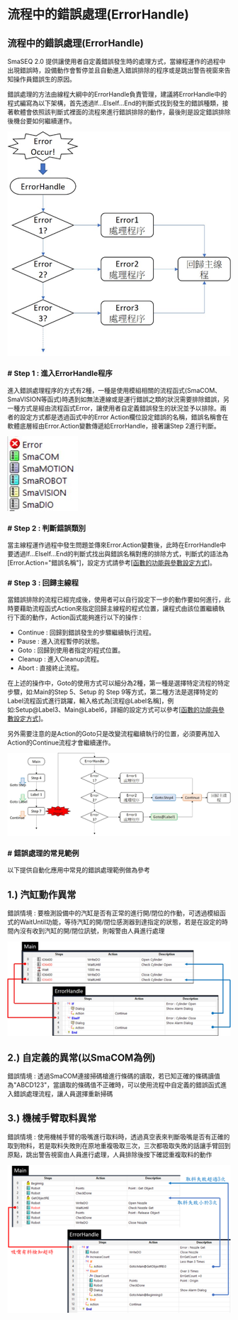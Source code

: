 # 流程中的錯誤處理\(ErrorHandle\)

## 流程中的錯誤處理\(ErrorHandle\)

SmaSEQ 2.0 提供讓使用者自定義錯誤發生時的處理方式，當線程運作的過程中出現錯誤時，設備動作會暫停並且自動進入錯誤排除的程序或是跳出警告視窗來告知操作員錯誤生的原因。

錯誤處理的方法由線程大綱中的ErrorHandle負責管理，建議將ErrorHandle中的程式編寫為以下架構，首先透過If...ElseIf...End的判斷式找到發生的錯誤種類，接著軟體會依照該判斷式裡面的流程來進行錯誤排除的動作，最後則是設定錯誤排除後機台要如何繼續運作。

![](../.gitbook/assets/errorprocess.jpg)

### \# Step 1 : 進入ErrorHandle程序

進入錯誤處理程序的方式有2種，一種是使用模組相關的流程函式\(SmaCOM、SmaVISION等函式\)時遇到如無法連線或是運行錯誤之類的狀況需要排除錯誤，另一種方式是經由流程函式Error，讓使用者自定義錯誤發生的狀況並予以排除。兩者的設定方式都是透過函式中的Error Action欄位設定錯誤的名稱，錯誤名稱會在軟體底層經由Error.Action變數傳遞給ErrorHandle，接著讓Step 2進行判斷。

![](../.gitbook/assets/function.JPG)

### \# Step 2 : 判斷錯誤類別

當主線程運作過程中發生問題並傳來Error.Action變數後，此時在ErrorHandle中要透過If...ElseIf...End的判斷式找出與錯誤名稱對應的排除方式，判斷式的語法為\[Error.Action="錯誤名稱"\]，設定方式請參考\[[函數的功能與參數設定方式](liu-cheng-han-shi/han-de-gong-neng-ding-fang-shi/)\]。

### \# Step 3 : 回歸主線程

當錯誤排除的流程已經完成後，使用者可以自行設定下一步的動作要如何進行，此時要藉助流程函式Action來指定回歸主線程的程式位置，讓程式由該位置繼續執行下面的動作，Action函式能夠進行以下的操作 :

* Continue : 回歸到錯誤發生的步驟繼續執行流程。
* Pause : 進入流程暫停的狀態。
* Goto : 回歸到使用者指定的程式位置。
* Cleanup : 進入Cleanup流程。
* Abort : 直接終止流程。

在上述的操作中，Goto的使用方式可以細分為2種，第一種是選擇特定流程的特定步驟，如:Main的Step 5、Setup 的 Step 9等方式，第二種方法是選擇特定的Label流程函式進行跳躍，輸入格式為\[流程@Label名稱\]，例如:Setup@Label3、Main@Label6，詳細的設定方式可以參考\[[函數的功能與參數設定方式](liu-cheng-han-shi/han-de-gong-neng-ding-fang-shi/)\]。

另外需要注意的是Action的Goto只是改變流程繼續執行的位置，必須要再加入Action的Continue流程才會繼續運作。

![](../.gitbook/assets/goto.jpg)

### \# 錯誤處理的常見範例

以下提供自動化應用中常見的錯誤處理範例做為參考

## 1.\) 汽缸動作異常

錯誤情境 : 要檢測設備中的汽缸是否有正常的進行開/閉位的作動，可透過模組函式的WaitUntil功能，等待汽缸的開/閉位感測器到達指定的狀態，若是在設定的時間內沒有收到汽缸的開/閉位訊號，則報警由人員進行處理

![](../.gitbook/assets/ErrorHandleSample1.jpg)

## 2.\) 自定義的異常\(以SmaCOM為例\)

錯誤情境 : 透過SmaCOM連接掃碼槍進行條碼的讀取，若已知正確的條碼讀值為"ABCD123"，當讀取的條碼值不正確時，可以使用流程中自定義的錯誤函式進入錯誤處理流程，讓人員選擇重新掃碼

## 3.\) 機械手臂取料異常

錯誤情境 : 使用機械手臂的吸嘴進行取料時，透過真空表來判斷吸嘴是否有正確的取到物料，若是取料失敗則在原地重複吸取三次，三次都吸取失敗的話讓手臂回到原點，跳出警告視窗由人員進行處理，人員排除後按下確認重複取料的動作

![](../.gitbook/assets/ErrorHandleSample3.png)
